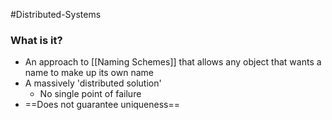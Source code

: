 #Distributed-Systems 

### What is it?
- An approach to [[Naming Schemes]] that allows any object that wants a name to make up its own name
- A massively 'distributed solution'
	- No single point of failure
- ==Does not guarantee uniqueness==